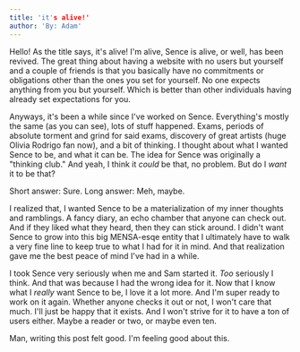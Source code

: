 ```yaml
---
title: 'it's alive!'
author: 'By: Adam'
---
```


Hello! As the title says, it's alive! I'm alive, Sence is alive, or well, has been revived. The great thing about having a website with no users but yourself and a couple of friends is that you basically have no commitments or obligations other than the ones you set for yourself. No one expects anything from you but yourself. Which is better than other individuals having already set expectations for you.

Anyways, it's been a while since I've worked on Sence. Everything's mostly the same (as you can see), lots of stuff happened. Exams, periods of absolute torment and grind for said exams, discovery of great artists (huge Olivia Rodrigo fan now), and a bit of thinking. I thought about what I wanted Sence to be, and what it can be. The idea for Sence was originally a "thinking club." And yeah, I think it *could* be that, no problem. But do I *want* it to be that?

Short answer: Sure.
Long answer: Meh, maybe.

I realized that, I wanted Sence to be a materialization of my inner thoughts and ramblings. A fancy diary, an echo chamber that anyone can check out. And if they liked what they heard, then they can stick around. I didn't want Sence to grow into this big MENSA-esqe entity that I ultimately have to walk a very fine line to keep true to what I had for it in mind. And that realization gave me the best peace of mind I've had in a while.

I took Sence very seriously when me and Sam started it. *Too* seriously I think. And that was because I had the wrong idea for it. Now that I know what I *really* want Sence to be, I love it a lot more. And I'm super ready to work on it again. Whether anyone checks it out or not, I won't care that much. I'll just be happy that it exists. And I won't strive for it to have a ton of users either. Maybe a reader or two, or maybe even ten.

Man, writing this post felt good. I'm feeling good about this.